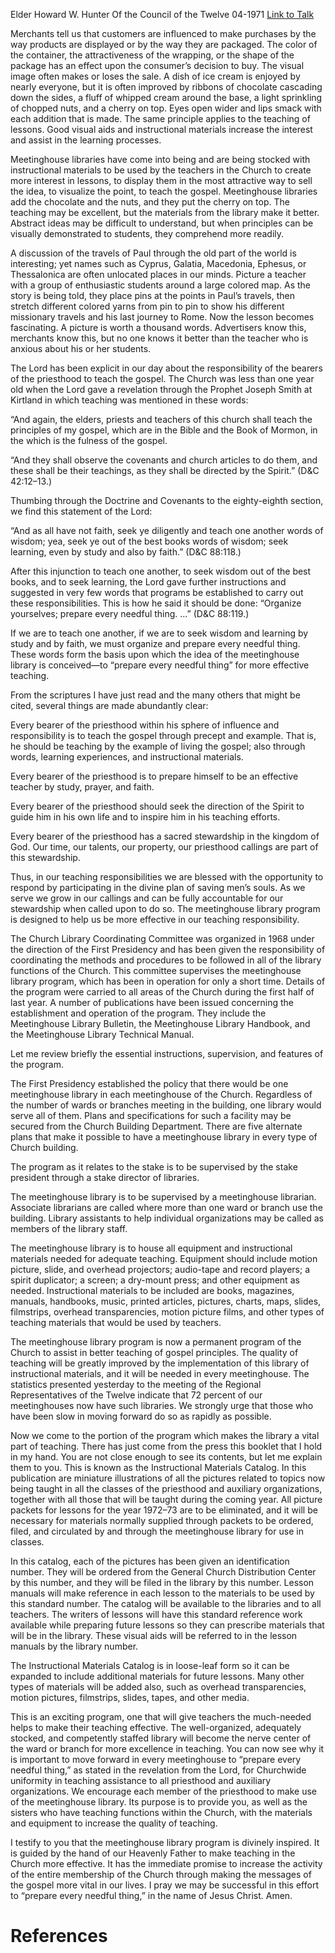 Elder Howard W. Hunter
Of the Council of the Twelve
04-1971
[Link to Talk](https://www.churchofjesuschrist.org/study/general-conference/1971/04/prepare-every-needful-thing?lang=eng)

Merchants tell us that customers are influenced to make purchases by the way products are displayed or by the way they are packaged. The color of the container, the attractiveness of the wrapping, or the shape of the package has an effect upon the consumer’s decision to buy. The visual image often makes or loses the sale. A dish of ice cream is enjoyed by nearly everyone, but it is often improved by ribbons of chocolate cascading down the sides, a fluff of whipped cream around the base, a light sprinkling of chopped nuts, and a cherry on top. Eyes open wider and lips smack with each addition that is made. The same principle applies to the teaching of lessons. Good visual aids and instructional materials increase the interest and assist in the learning processes.

Meetinghouse libraries have come into being and are being stocked with instructional materials to be used by the teachers in the Church to create more interest in lessons, to display them in the most attractive way to sell the idea, to visualize the point, to teach the gospel. Meetinghouse libraries add the chocolate and the nuts, and they put the cherry on top. The teaching may be excellent, but the materials from the library make it better. Abstract ideas may be difficult to understand, but when principles can be visually demonstrated to students, they comprehend more readily.

A discussion of the travels of Paul through the old part of the world is interesting; yet names such as Cyprus, Galatia, Macedonia, Ephesus, or Thessalonica are often unlocated places in our minds. Picture a teacher with a group of enthusiastic students around a large colored map. As the story is being told, they place pins at the points in Paul’s travels, then stretch different colored yarns from pin to pin to show his different missionary travels and his last journey to Rome. Now the lesson becomes fascinating. A picture is worth a thousand words. Advertisers know this, merchants know this, but no one knows it better than the teacher who is anxious about his or her students.

The Lord has been explicit in our day about the responsibility of the bearers of the priesthood to teach the gospel. The Church was less than one year old when the Lord gave a revelation through the Prophet Joseph Smith at Kirtland in which teaching was mentioned in these words:

“And again, the elders, priests and teachers of this church shall teach the principles of my gospel, which are in the Bible and the Book of Mormon, in the which is the fulness of the gospel.

“And they shall observe the covenants and church articles to do them, and these shall be their teachings, as they shall be directed by the Spirit.” (D&C 42:12–13.)

Thumbing through the Doctrine and Covenants to the eighty-eighth section, we find this statement of the Lord:

“And as all have not faith, seek ye diligently and teach one another words of wisdom; yea, seek ye out of the best books words of wisdom; seek learning, even by study and also by faith.” (D&C 88:118.)

After this injunction to teach one another, to seek wisdom out of the best books, and to seek learning, the Lord gave further instructions and suggested in very few words that programs be established to carry out these responsibilities. This is how he said it should be done: “Organize yourselves; prepare every needful thing. …” (D&C 88:119.)

If we are to teach one another, if we are to seek wisdom and learning by study and by faith, we must organize and prepare every needful thing. These words form the basis upon which the idea of the meetinghouse library is conceived—to “prepare every needful thing” for more effective teaching.

From the scriptures I have just read and the many others that might be cited, several things are made abundantly clear:





Every bearer of the priesthood within his sphere of influence and responsibility is to teach the gospel through precept and example. That is, he should be teaching by the example of living the gospel; also through words, learning experiences, and instructional materials.





Every bearer of the priesthood is to prepare himself to be an effective teacher by study, prayer, and faith.





Every bearer of the priesthood should seek the direction of the Spirit to guide him in his own life and to inspire him in his teaching efforts.





Every bearer of the priesthood has a sacred stewardship in the kingdom of God. Our time, our talents, our property, our priesthood callings are part of this stewardship.





Thus, in our teaching responsibilities we are blessed with the opportunity to respond by participating in the divine plan of saving men’s souls. As we serve we grow in our callings and can be fully accountable for our stewardship when called upon to do so. The meetinghouse library program is designed to help us be more effective in our teaching responsibility.



The Church Library Coordinating Committee was organized in 1968 under the direction of the First Presidency and has been given the responsibility of coordinating the methods and procedures to be followed in all of the library functions of the Church. This committee supervises the meetinghouse library program, which has been in operation for only a short time. Details of the program were carried to all areas of the Church during the first half of last year. A number of publications have been issued concerning the establishment and operation of the program. They include the Meetinghouse Library Bulletin, the Meetinghouse Library Handbook, and the Meetinghouse Library Technical Manual.

Let me review briefly the essential instructions, supervision, and features of the program.





The First Presidency established the policy that there would be one meetinghouse library in each meetinghouse of the Church. Regardless of the number of wards or branches meeting in the building, one library would serve all of them. Plans and specifications for such a facility may be secured from the Church Building Department. There are five alternate plans that make it possible to have a meetinghouse library in every type of Church building.





The program as it relates to the stake is to be supervised by the stake president through a stake director of libraries.





The meetinghouse library is to be supervised by a meetinghouse librarian. Associate librarians are called where more than one ward or branch use the building. Library assistants to help individual organizations may be called as members of the library staff.





The meetinghouse library is to house all equipment and instructional materials needed for adequate teaching. Equipment should include motion picture, slide, and overhead projectors; audio-tape and record players; a spirit duplicator; a screen; a dry-mount press; and other equipment as needed. Instructional materials to be included are books, magazines, manuals, handbooks, music, printed articles, pictures, charts, maps, slides, filmstrips, overhead transparencies, motion picture films, and other types of teaching materials that would be used by teachers.





The meetinghouse library program is now a permanent program of the Church to assist in better teaching of gospel principles. The quality of teaching will be greatly improved by the implementation of this library of instructional materials, and it will be needed in every meetinghouse. The statistics presented yesterday to the meeting of the Regional Representatives of the Twelve indicate that 72 percent of our meetinghouses now have such libraries. We strongly urge that those who have been slow in moving forward do so as rapidly as possible.

Now we come to the portion of the program which makes the library a vital part of teaching. There has just come from the press this booklet that I hold in my hand. You are not close enough to see its contents, but let me explain them to you. This is known as the Instructional Materials Catalog. In this publication are miniature illustrations of all the pictures related to topics now being taught in all the classes of the priesthood and auxiliary organizations, together with all those that will be taught during the coming year. All picture packets for lessons for the year 1972–73 are to be eliminated, and it will be necessary for materials normally supplied through packets to be ordered, filed, and circulated by and through the meetinghouse library for use in classes.

In this catalog, each of the pictures has been given an identification number. They will be ordered from the General Church Distribution Center by this number, and they will be filed in the library by this number. Lesson manuals will make reference in each lesson to the materials to be used by this standard number. The catalog will be available to the libraries and to all teachers. The writers of lessons will have this standard reference work available while preparing future lessons so they can prescribe materials that will be in the library. These visual aids will be referred to in the lesson manuals by the library number.

The Instructional Materials Catalog is in loose-leaf form so it can be expanded to include additional materials for future lessons. Many other types of materials will be added also, such as overhead transparencies, motion pictures, filmstrips, slides, tapes, and other media.

This is an exciting program, one that will give teachers the much-needed helps to make their teaching effective. The well-organized, adequately stocked, and competently staffed library will become the nerve center of the ward or branch for more excellence in teaching. You can now see why it is important to move forward in every meetinghouse to “prepare every needful thing,” as stated in the revelation from the Lord, for Churchwide uniformity in teaching assistance to all priesthood and auxiliary organizations. We encourage each member of the priesthood to make use of the meetinghouse library. Its purpose is to provide you, as well as the sisters who have teaching functions within the Church, with the materials and equipment to increase the quality of teaching.

I testify to you that the meetinghouse library program is divinely inspired. It is guided by the hand of our Heavenly Father to make teaching in the Church more effective. It has the immediate promise to increase the activity of the entire membership of the Church through making the messages of the gospel more vital in our lives. I pray we may be successful in this effort to “prepare every needful thing,” in the name of Jesus Christ. Amen.

# References
